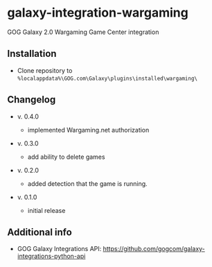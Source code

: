 # galaxy-integration-wargaming
GOG Galaxy 2.0 Wargaming Game Center integration

## Installation

* Clone repository to `%localappdata%\GOG.com\Galaxy\plugins\installed\wargaming\`

## Changelog

* v. 0.4.0
   * implemented Wargaming.net authorization

* v. 0.3.0
   * add ability to delete games

* v. 0.2.0
   * added detection that the game is running.

* v. 0.1.0
   * initial release

## Additional info

* GOG Galaxy Integrations API: https://github.com/gogcom/galaxy-integrations-python-api